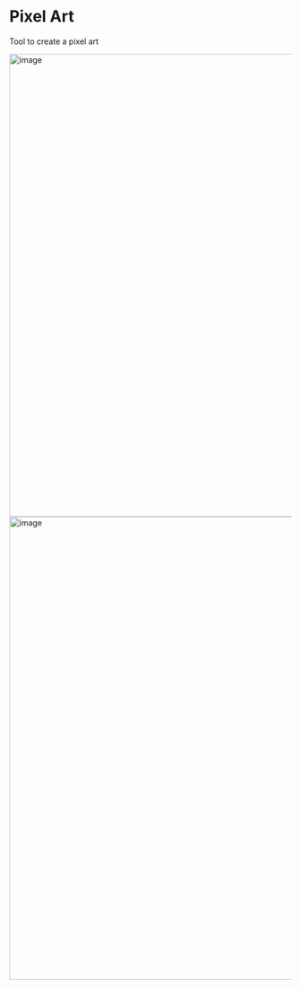 <h1>Pixel Art</h1>
<P>Tool to create a pixel art </P>
<img width="826" alt="image" src="https://github.com/user-attachments/assets/9d545ba9-1a80-4ad4-8a71-e09b5668841b" />
<img width="826" alt="image" src="https://github.com/user-attachments/assets/f3ac4a48-1f33-4c33-afe9-584667534e34" />

